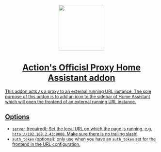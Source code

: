 <div align="center">
    <a href="https://github.com/MrAct1on/Hassio-Proxy-Addons">
        <img width="150" height="150" src="Hassio-Proxy-Addons/logo.png">
    <h1>Action's Officisl Proxy Home Assistant addon</h1>
</div>

This addon acts as a proxy to an external running URL instance. 
The sole purpose of this addon is to add an icon to the sidebar of Home Assistant which will open the frontend of an external running URL instance.

## Options

- `server` (required): Set the local URL on which the page is running, e.g. `http://192.168.2.43:8080`. Make sure there is no trailing slash!
- `auth_token` (optional): only use when you have an `auth_token` set for the frontend in the URL configuration.

